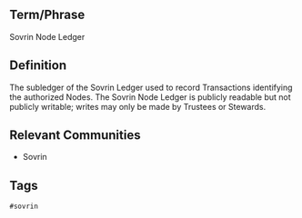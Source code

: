 ## Term/Phrase
Sovrin Node Ledger

## Definition
The subledger of the Sovrin Ledger used to record Transactions identifying the authorized Nodes. The Sovrin Node Ledger is publicly readable but not publicly writable; writes may only be made by Trustees or Stewards.

## Relevant Communities
* Sovrin

## Tags
```
#sovrin
```
